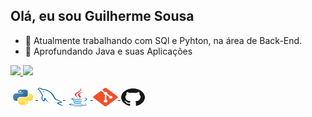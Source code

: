 ## Olá, eu sou Guilherme Sousa

- 🔭 Atualmente trabalhando com SQl e Pyhton, na área de Back-End.
- 🌱 Aprofundando Java e suas Aplicações
<div>
  <a href="https://github.com/ZcvGuilherme">
  <img height="180em" src="https://github-readme-stats.vercel.app/api?username=ZcvGuilherme&theme=blue-green&show_icons=true&hide_border=true&count_private=true)"/>
  <img height="180em" src="https://github-readme-stats.vercel.app/api/top-langs/?username=ZcvGuilherme&theme=blue-green&show_icons=true&hide_border=true&layout=compact"/>
</div>
<div style="display: inline_block"><br>

  <img align="center" alt="Rafa-Python" height="30" width="40" src="https://raw.githubusercontent.com/devicons/devicon/master/icons/python/python-original.svg">
  <img align="center" alt="Rafa-MySQL" height="30" width="40" src="https://raw.githubusercontent.com/devicons/devicon/master/icons/mysql/mysql-original.svg">
  <img align="center" alt="Java" height="30" width="40" src="https://raw.githubusercontent.com/devicons/devicon/master/icons/java/java-original.svg">
  <img align="center" alt="Git" height="30" width="40" src="https://raw.githubusercontent.com/devicons/devicon/master/icons/git/git-original.svg">
  <img align="center" alt="GitHub" height="30" width="40" src="https://raw.githubusercontent.com/devicons/devicon/master/icons/github/github-original.svg">

</div>
